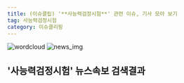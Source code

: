 ```yaml
---
title: (이슈클립) '**사능력검정시험**' 관련 이슈, 기사 모아 보기
tag: 사능력검정시험
category: 이슈클리핑
---
```

![wordcloud](https://s3.ap-northeast-2.amazonaws.com/lyrics101-wordcloud/2018-09-26-1537891361.png)
![news_img](https://user-images.githubusercontent.com/42597476/44507050-1206f400-a6e4-11e8-8d98-7ffbfebb353f.png)
## **'**사능력검정시험**'** 뉴스속보 검색결과

